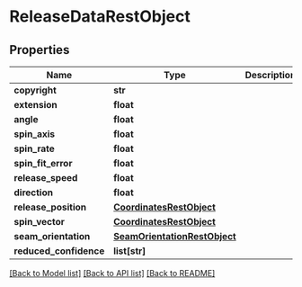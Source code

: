 # ReleaseDataRestObject

## Properties
Name | Type | Description | Notes
------------ | ------------- | ------------- | -------------
**copyright** | **str** |  | [optional] 
**extension** | **float** |  | [optional] 
**angle** | **float** |  | [optional] 
**spin_axis** | **float** |  | [optional] 
**spin_rate** | **float** |  | [optional] 
**spin_fit_error** | **float** |  | [optional] 
**release_speed** | **float** |  | [optional] 
**direction** | **float** |  | [optional] 
**release_position** | [**CoordinatesRestObject**](CoordinatesRestObject.md) |  | [optional] 
**spin_vector** | [**CoordinatesRestObject**](CoordinatesRestObject.md) |  | [optional] 
**seam_orientation** | [**SeamOrientationRestObject**](SeamOrientationRestObject.md) |  | [optional] 
**reduced_confidence** | **list[str]** |  | [optional] 

[[Back to Model list]](../README.md#documentation-for-models) [[Back to API list]](../README.md#documentation-for-api-endpoints) [[Back to README]](../README.md)

